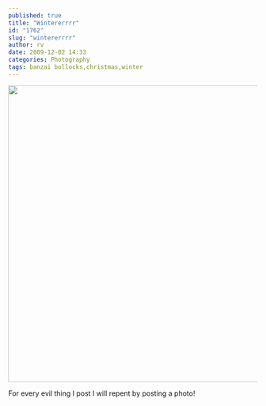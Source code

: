 ```yaml
---
published: true
title: "Wintererrrr"
id: "1762"
slug: "wintererrrr"
author: rv
date: 2009-12-02 14:33
categories: Photography
tags: banzai bollocks,christmas,winter
---
```

<a href="https://s3.amazonaws.com/cfwblog/uploads/2009/12/img_7206ps.jpg"><img class="aligncenter size-full wp-image-1764" title="IMG_7206PS_SML" src="https://s3.amazonaws.com/cfwblog/uploads/2009/12/img_7206ps_sml.jpg" alt="" width="900" height="600" /></a>

For every evil thing I post I will repent by posting a photo!